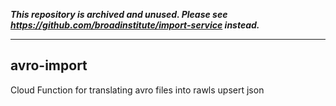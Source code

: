 
_**This repository is archived and unused. Please see https://github.com/broadinstitute/import-service instead.**_

---

## avro-import
Cloud Function for translating avro files into rawls upsert json
